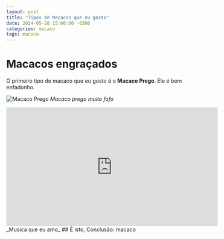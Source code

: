 ```yaml
---
layout: post
title: "Tipos de Macacos que eu gosto"
date: 2024-05-28 15:00:00 -0300
categories: macaco
tags: macaco
---
```



# Macacos engraçados

O primeiro tipo de macaco que eu gosto é o **Macaco Prego**. Ele é bem enfadonho.


![Macaco Prego](https://p2.trrsf.com/image/fget/cf/774/0/images.terra.com/2022/07/15/1022644453-1657836252493.jpg)
_Macaco prego muito fofo_

<iframe width="560" height="315" src="https://www.youtube.com/embed/8eJZQbT0fgc?si=dMvxWvYE2DORi6Ni" title="YouTube video player" frameborder="0" allow="accelerometer; autoplay; clipboard-write; encrypted-media; gyroscope; picture-in-picture; web-share" referrerpolicy="strict-origin-when-cross-origin" allowfullscreen></iframe>
_Musica que eu amo_
## É isto, Conclusão:
macaco
